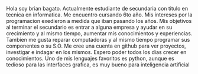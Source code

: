 Hola soy brian bagato. Actualmente estudiante de secundaria con titulo en tecnica en informatica.
Me encuentro cursando 6to año.
Mis intereses por la programacion exedieron a medida que iban pasando los años.
Mis objetivos al terminar el secundario es entrar a alguna empresa y ayudar en su crecimiento y al mismo tiempo, aumentar mis conocimientos y experiencias.
Tambien me gusta reparar computadoras y al mismo tiempo programar sus componentes o su S.O.
Me cree una cuenta en github para ver proyectos, investigar e indagar en los mismos.
Espero poder todos los dias crecer en conocimientos.
Uno de mis lenguajes favoritos es python, aunque es tedioso para las interfaces grafica, es muy bueno para inteligencia artificial
<!---
brianbagnato/brianbagnato is a ✨ special ✨ repository because its `README.md` (this file) appears on your GitHub profile.
You can click the Preview link to take a look at your changes.
--->
